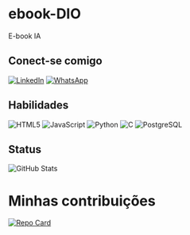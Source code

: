# ebook-DIO
E-book IA

## Conect-se comigo
[![LinkedIn](https://img.shields.io/badge/LinkedIn-000?style=for-the-badge&logo=linkedin&logoColor=0E76A8)](https://www.linkedin.com/in/claudinaldo-costa-17745a1b3/) [![WhatsApp](https://img.shields.io/badge/WhatsApp-black?style=for-the-badge&logo=whatsapp&logoColor=green)](https://wa.me/98984416676)
## Habilidades
![HTML5](https://img.shields.io/badge/HTML5-000?style=for-the-badge&logo=html5) ![JavaScript](https://img.shields.io/badge/JavaScript-000?style=for-the-badge&logo=javascript) ![Python](https://img.shields.io/badge/Python-000?style=for-the-badge&logo=python) ![C](https://img.shields.io/badge/C-000?style=for-the-badge&logo=c) ![PostgreSQL](https://img.shields.io/badge/PostgreSQL-000?style=for-the-badge&logo=postgresql)
## Status
![GitHub Stats](https://github-readme-stats.vercel.app/api?username=NaldoCostaDev&theme=transparent&bg_color=000&border_color=blue&show_icons=true&icon_color=purple&title_color=E94D5F&text_color=FFF) 

# Minhas contribuições
[![Repo Card](https://github-readme-stats.vercel.app/api/pin/?username=NaldoCostaDev&repo=dio-lab-open-source&bg_color=000&border_color=30A3DC&show_icons=true&icon_color=30A3DC&title_color=E94D5F&text_color=FFF)](https://github.com/NaldoCostaDev/dio-lab-open-source)
